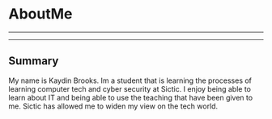 # AboutMe
---
---
## Summary
My name is Kaydin Brooks. Im a student that is learning the processes of learning computer tech and cyber security at Sictic. I enjoy being able to learn about IT and being able to use the teaching that have been given to me. Sictic has allowed me to widen my view on the tech world.

